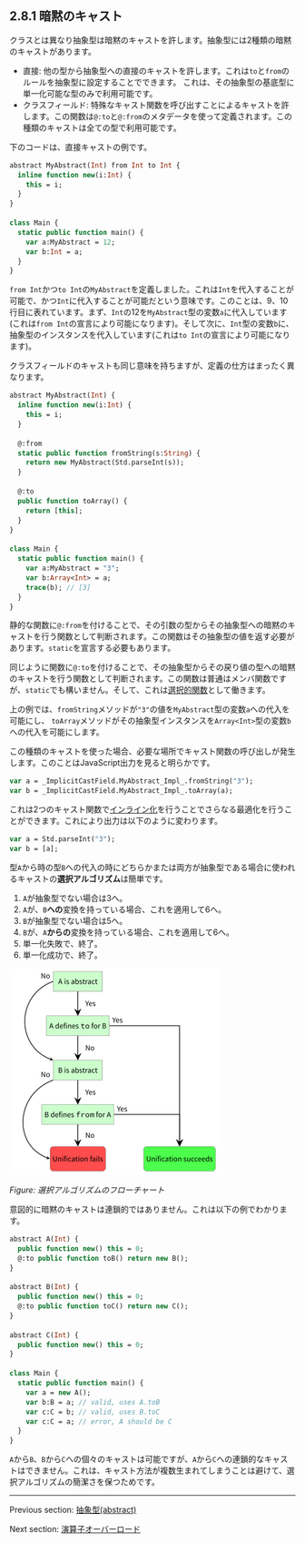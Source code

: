 ## 2.8.1 暗黙のキャスト

クラスとは異なり抽象型は暗黙のキャストを許します。抽象型には2種類の暗黙のキャストがあります。

* 直接: 他の型から抽象型への直接のキャストを許します。これは`to`と`from`のルールを抽象型に設定することでできます。 これは、その抽象型の基底型に単一化可能な型のみで利用可能です。
* クラスフィールド: 特殊なキャスト関数を呼び出すことによるキャストを許します。この関数は`@:to`と`@:from`のメタデータを使って定義されます。この種類のキャストは全ての型で利用可能です。

下のコードは、直接キャストの例です。

```haxe
abstract MyAbstract(Int) from Int to Int {
  inline function new(i:Int) {
    this = i;
  }
}

class Main {
  static public function main() {
    var a:MyAbstract = 12;
    var b:Int = a;
  }
}
```

`from Int`かつ`to Int`の`MyAbstract`を定義しました。これは`Int`を代入することが可能で、かつ`Int`に代入することが可能だという意味です。このことは、9、10行目に表れています。まず、`Int`の12を`MyAbstract`型の変数`a`に代入しています(これは`from Int`の宣言により可能になります)。そして次に、`Int`型の変数`b`に、抽象型のインスタンスを代入しています(これは`to Int`の宣言により可能になります)。

クラスフィールドのキャストも同じ意味を持ちますが、定義の仕方はまったく異なります。

```haxe
abstract MyAbstract(Int) {
  inline function new(i:Int) {
    this = i;
  }

  @:from
  static public function fromString(s:String) {
    return new MyAbstract(Std.parseInt(s));
  }

  @:to
  public function toArray() {
    return [this];
  }
}

class Main {
  static public function main() {
    var a:MyAbstract = "3";
    var b:Array<Int> = a;
    trace(b); // [3]
  }
}
```

静的な関数に`@:from`を付けることで、その引数の型からその抽象型への暗黙のキャストを行う関数として判断されます。この関数はその抽象型の値を返す必要があります。`static`を宣言する必要もあります。

同じように関数に`@:to`を付けることで、その抽象型からその戻り値の型への暗黙のキャストを行う関数として判断されます。この関数は普通はメンバ関数ですが、`static`でも構いません。そして、これは[選択的関数](types-abstract-selective-functions.md)として働きます。

上の例では、`fromString`メソッドが`"3"`の値を`MyAbstract`型の変数`a`への代入を可能にし、
`toArray`メソッドがその抽象型インスタンスを`Array<Int>`型の変数`b`への代入を可能にします。

この種類のキャストを使った場合、必要な場所でキャスト関数の呼び出しが発生します。このことはJavaScript出力を見ると明らかです。

```haxe
var a = _ImplicitCastField.MyAbstract_Impl_.fromString("3");
var b = _ImplicitCastField.MyAbstract_Impl_.toArray(a);
```

これは2つのキャスト関数で[インライン化](class-field-inline.md)を行うことでさらなる最適化を行うことができます。これにより出力は以下のように変わります。

```haxe
var a = Std.parseInt("3");
var b = [a];
```

型`A`から時の型`B`への代入の時にどちらかまたは両方が抽象型である場合に使われるキャストの**選択アルゴリズム**は簡単です。

1. `A`が抽象型でない場合は3へ。
2. `A`が、`B`**への**変換を持っている場合、これを適用して6へ。
3. `B`が抽象型でない場合は5へ。
4. `B`が、`A`**からの**変換を持っている場合、これを適用して6へ。
5. 単一化失敗で、終了。
6. 単一化成功で、終了。

<img src="../../../HaxeManual/assets/graphics/generated/types-abstract-implicit-casts-selection-algorithm.png" alt="選択アルゴリズムのフローチャート" title="選択アルゴリズムのフローチャート" />

_Figure: 選択アルゴリズムのフローチャート_

意図的に暗黙のキャストは連鎖的ではありません。これは以下の例でわかります。

```haxe
abstract A(Int) {
  public function new() this = 0;
  @:to public function toB() return new B();
}

abstract B(Int) {
  public function new() this = 0;
  @:to public function toC() return new C();
}

abstract C(Int) {
  public function new() this = 0;
}

class Main {
  static public function main() {
    var a = new A();
    var b:B = a; // valid, uses A.toB
    var c:C = b; // valid, uses B.toC
    var c:C = a; // error, A should be C
  }
}
```

`A`から`B`、`B`から`C`への個々のキャストは可能ですが、`A`から`C`への連鎖的なキャストはできません。これは、キャスト方法が複数生まれてしまうことは避けて、選択アルゴリズムの簡潔さを保つためです。

---

Previous section: [抽象型(abstract)](types-abstract.md)

Next section: [演算子オーバーロード](types-abstract-operator-overloading.md)